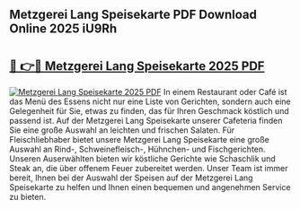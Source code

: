 ## Metzgerei Lang Speisekarte PDF Download Online 2025 iU9Rh

# <h2><a href="http://gcbyhi6.nevu.top/?p=Metzgerei+Lang+Speisekarte">🔗 👉🔴 Metzgerei Lang Speisekarte 2025 PDF</a></h2>

[![Metzgerei Lang Speisekarte 2025 PDF](https://i.imgur.com/dBaPXMq.png)](http://gcbyhi6.nevu.top/?p=Metzgerei+Lang+Speisekarte)
In einem Restaurant oder Café ist das Menü des Essens nicht nur eine Liste von Gerichten, sondern auch eine Gelegenheit für Sie, etwas zu finden, das für Ihren Geschmack köstlich und passend ist. Auf der Metzgerei Lang Speisekarte unserer Cafeteria finden Sie eine große Auswahl an leichten und frischen Salaten. Für Fleischliebhaber bietet unsere Metzgerei Lang Speisekarte eine große Auswahl an Rind-, Schweinefleisch-, Hühnchen- und Fischgerichten. Unseren Auserwählten bieten wir köstliche Gerichte wie Schaschlik und Steak an, die über offenem Feuer zubereitet werden. Unser Team ist immer bereit, Ihnen bei der Auswahl der Speisen auf der Metzgerei Lang Speisekarte zu helfen und Ihnen einen bequemen und angenehmen Service zu bieten.
